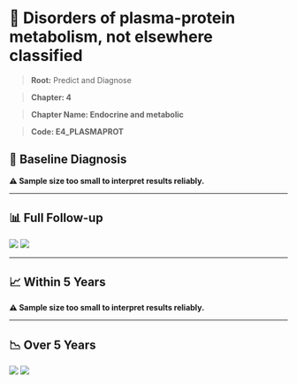 # 🧬 Disorders of plasma-protein metabolism, not elsewhere classified
    
> **Root:** Predict and Diagnose

> **Chapter: 4**

> **Chapter Name: Endocrine and metabolic**

> **Code: E4_PLASMAPROT**

## 🧪 Baseline Diagnosis

**⚠️ Sample size too small to interpret results reliably.**

---

## 📊 Full Follow-up

<img src="/Predict/Figures/ALL/IMP/E4_PLASMAPROT.png" />

<CsvTableIMP src="/Predict_Data/ALL/IMP/IMP_E4_PLASMAPROT.csv" label="🔍 View full results" />

<img src="/Predict/Figures/ALL/ROC/E4_PLASMAPROT.png" />

<CsvTableROC src="/Predict_Data/ALL/EVA/E4_PLASMAPROT.csv" label="🔍 View full results" />

---

## 📈 Within 5 Years

**⚠️ Sample size too small to interpret results reliably.**

---

## 📉 Over 5 Years

<img src="/Predict/Figures/OverFYears/IMP/E4_PLASMAPROT.png" />

<CsvTableIMP src="/Predict_Data/OverFYears/IMP/IMP_E4_PLASMAPROT.csv" label="🔍 View full results" />

<img src="/Predict/Figures/OverFYears/ROC/E4_PLASMAPROT.png" />

<CsvTableROC src="/Predict_Data/OverFYears/EVA/E4_PLASMAPROT.csv" label="🔍 View full results" />
